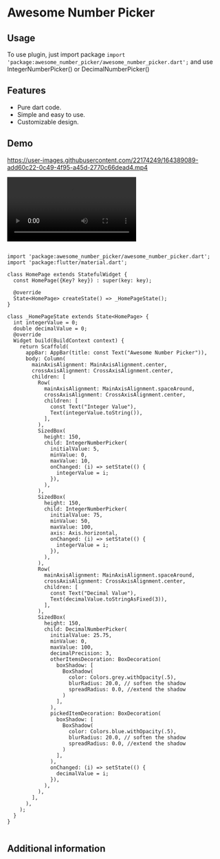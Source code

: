# Awesome Number Picker

## Usage

To use plugin, just import package `import 'package:awesome_number_picker/awesome_number_picker.dart';`
and use IntegerNumberPicker() or DecimalNumberPicker()

## Features

- Pure dart code.
- Simple and easy to use.
- Customizable design.

## Demo
https://user-images.githubusercontent.com/22174249/164389089-add60c22-0c49-4f95-a45d-2770c66dead4.mp4


![Demo: ](https://user-images.githubusercontent.com/22174249/164449986-afffcc2f-e107-40c5-bf06-c45569a702ef.mp4)


```

import 'package:awesome_number_picker/awesome_number_picker.dart';
import 'package:flutter/material.dart';

class HomePage extends StatefulWidget {
  const HomePage({Key? key}) : super(key: key);

  @override
  State<HomePage> createState() => _HomePageState();
}

class _HomePageState extends State<HomePage> {
  int integerValue = 0;
  double decimalValue = 0;
  @override
  Widget build(BuildContext context) {
    return Scaffold(
      appBar: AppBar(title: const Text("Awesome Number Picker")),
      body: Column(
        mainAxisAlignment: MainAxisAlignment.center,
        crossAxisAlignment: CrossAxisAlignment.center,
        children: [
          Row(
            mainAxisAlignment: MainAxisAlignment.spaceAround,
            crossAxisAlignment: CrossAxisAlignment.center,
            children: [
              const Text("Integer Value"),
              Text(integerValue.toString()),
            ],
          ),
          SizedBox(
            height: 150,
            child: IntegerNumberPicker(
              initialValue: 5,
              minValue: 0,
              maxValue: 10,
              onChanged: (i) => setState(() {
                integerValue = i;
              }),
            ),
          ),
          SizedBox(
            height: 150,
            child: IntegerNumberPicker(
              initialValue: 75,
              minValue: 50,
              maxValue: 100,
              axis: Axis.horizontal,
              onChanged: (i) => setState(() {
                integerValue = i;
              }),
            ),
          ),
          Row(
            mainAxisAlignment: MainAxisAlignment.spaceAround,
            crossAxisAlignment: CrossAxisAlignment.center,
            children: [
              const Text("Decimal Value"),
              Text(decimalValue.toStringAsFixed(3)),
            ],
          ),
          SizedBox(
            height: 150,
            child: DecimalNumberPicker(
              initialValue: 25.75,
              minValue: 0,
              maxValue: 100,
              decimalPrecision: 3,
              otherItemsDecoration: BoxDecoration(
                boxShadow: [
                  BoxShadow(
                    color: Colors.grey.withOpacity(.5),
                    blurRadius: 20.0, // soften the shadow
                    spreadRadius: 0.0, //extend the shadow
                  )
                ],
              ),
              pickedItemDecoration: BoxDecoration(
                boxShadow: [
                  BoxShadow(
                    color: Colors.blue.withOpacity(.5),
                    blurRadius: 20.0, // soften the shadow
                    spreadRadius: 0.0, //extend the shadow
                  )
                ],
              ),
              onChanged: (i) => setState(() {
                decimalValue = i;
              }),
            ),
          ),
        ],
      ),
    );
  }
}


```

## Additional information

